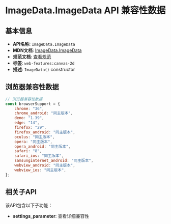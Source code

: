 # ImageData.ImageData API 兼容性数据

## 基本信息

- **API名称**: `ImageData.ImageData`
- **MDN文档**: [ImageData.ImageData](https://developer.mozilla.org/docs/Web/API/ImageData/ImageData)
- **规范文档**: [查看规范](https://html.spec.whatwg.org/multipage/imagebitmap-and-animations.html#dom-imagedata,https://html.spec.whatwg.org/multipage/imagebitmap-and-animations.html#dom-imagedata-with-data)
- **标签**: `web-features:canvas-2d`
- **描述**: `ImageData()` constructor

## 浏览器兼容性数据

```javascript
// 浏览器兼容性数据
const browserSupport = {
    chrome: "36",
    chrome_android: "同主版本",
    deno: "1.39",
    edge: "14",
    firefox: "29",
    firefox_android: "同主版本",
    oculus: "同主版本",
    opera: "同主版本",
    opera_android: "同主版本",
    safari: "8",
    safari_ios: "同主版本",
    samsunginternet_android: "同主版本",
    webview_android: "同主版本",
    webview_ios: "同主版本",
};

```

## 相关子API

该API包含以下子功能：

- **settings_parameter**: 查看详细兼容性

